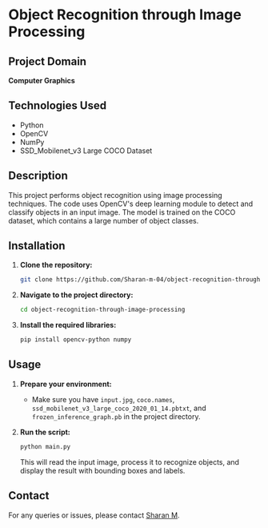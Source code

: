 # Object Recognition through Image Processing

## Project Domain
**Computer Graphics**

## Technologies Used
- Python
- OpenCV
- NumPy
- SSD_Mobilenet_v3 Large COCO Dataset

## Description
This project performs object recognition using image processing techniques. The code uses OpenCV's deep learning module to detect and classify objects in an input image. The model is trained on the COCO dataset, which contains a large number of object classes.

## Installation
1. **Clone the repository:**
    ```bash
    git clone https://github.com/Sharan-m-04/object-recognition-through-image-processing.git
    ```
2. **Navigate to the project directory:**
    ```bash
    cd object-recognition-through-image-processing
    ```
3. **Install the required libraries:**
    ```bash
    pip install opencv-python numpy
    ```

## Usage
1. **Prepare your environment:**
    - Make sure you have `input.jpg`, `coco.names`, `ssd_mobilenet_v3_large_coco_2020_01_14.pbtxt`, and `frozen_inference_graph.pb` in the project directory.

2. **Run the script:**
    ```bash
    python main.py
    ```
    This will read the input image, process it to recognize objects, and display the result with bounding boxes and labels.

## Contact
For any queries or issues, please contact [Sharan M](mailto:msharan.hnp@gmail.com).
